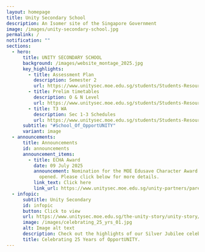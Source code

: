 ```yaml
---
layout: homepage
title: Unity Secondary School
description: An Isomer site of the Singapore Government
image: /images/unity-secondary-school.jpg
permalink: /
notification: ""
sections:
  - hero:
      title: UNITY SECONDARY SCHOOL
      background: /images/website_montage_2025.jpg
      key_highlights:
        - title: Assessment Plan
          description: Semester 2
          url: https://www.unitysec.moe.edu.sg/students/Students-Resources/assessment/
        - title: Prelim timetables
          description: O & N Level
          url: https://www.unitysec.moe.edu.sg/students/Students-Resources/assessment/
        - title: T3 WA
          description: Sec 1-3 Schedules
          url: https://www.unitysec.moe.edu.sg/students/Students-Resources/assessment/
      subtitle: "#School_Of_OpportUNITY"
      variant: image
  - announcements:
      title: Announcements
      id: announcements
      announcement_items:
        - title: ECHA Award
          date: 09 July 2025
          announcement: Nomination for the MOE Edusave Character Award 2025(ECHA) is now
            opened. Please click below for more details.
          link_text: Click here
          link_url: https://www.unitysec.moe.edu.sg/unity-partners/parents/echa/
  - infopic:
      subtitle: Unity Secondary
      id: infopic
      button: Click to view
      url: https://www.unitysec.moe.edu.sg/the-unity-story/unity-story/
      image: /images/celebrating_25_yrs_01.jpg
      alt: Image alt text
      description: Check out the highlights of our Silver Jubilee celebration here.
      title: Celebrating 25 Years of OpportUNITY.
---
```

